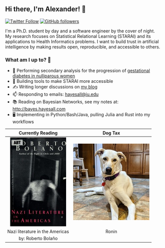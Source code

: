 ## Hi there, I'm Alexander! 👋

[![Twitter Follow](https://img.shields.io/twitter/follow/alexanderlhayes?label=%40alexanderlhayes&style=social)](https://twitter.com/alexanderlhayes)
[![GitHub followers](https://img.shields.io/github/followers/hayesall?label=%40hayesall&style=social)](https://github.com/hayesall)

I'm a Ph.D. student by day and a software engineer by the cover of night.
My research focuses on Statistical Relational Learning (STARAI) and its
applications to Health Informatics problems. I want to build trust in artificial
intelligence by making results open, reproducible, and accessible to others.

### What am I up to? 🤔

- 🤰 Performing secondary analysis for the progression of [gestational diabetes in nulliparous women](https://doc.numom2b.org/en/latest/)
- 🔧 Building tools to make STARAI more accessible
- ✍️ Writing longer discussions on [my blog](https://hayesall.com/blog/)
- 📫 Responding to emails: hayesall@iu.edu
- 📚 Reading on Bayesian Networks, see my notes at: http://bayes.hayesall.com
- 🖥️ Implementing in Python/Bash/Java, pulling Julia and Rust into my workflows

| Currently Reading       | Dog Tax |
| :---------------------: | :-----: |
| ![Nazi literature in the Americas](https://raw.githubusercontent.com/hayesall/hayesall/master/static/images/cover.jpg) | ![Ronin](https://raw.githubusercontent.com/hayesall/hayesall/master/static/images/ronin.jpg) |
| Nazi literature in the Americas | Ronin |
| by: Roberto Bolaño | |